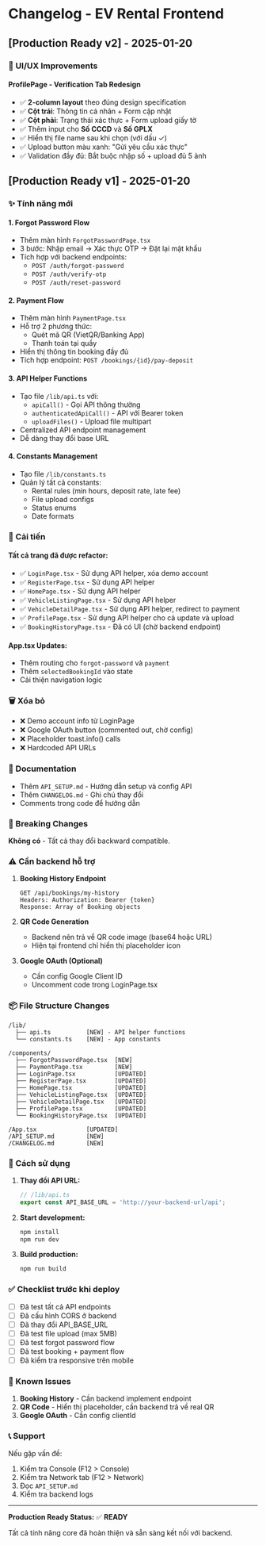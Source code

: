 # Changelog - EV Rental Frontend

## [Production Ready v2] - 2025-01-20

### 🎨 UI/UX Improvements

#### ProfilePage - Verification Tab Redesign
- ✅ **2-column layout** theo đúng design specification
- ✅ **Cột trái**: Thông tin cá nhân + Form cập nhật
- ✅ **Cột phải**: Trạng thái xác thực + Form upload giấy tờ
- ✅ Thêm input cho **Số CCCD** và **Số GPLX**
- ✅ Hiển thị file name sau khi chọn (với dấu ✓)
- ✅ Upload button màu xanh: "Gửi yêu cầu xác thực"
- ✅ Validation đầy đủ: Bắt buộc nhập số + upload đủ 5 ảnh

## [Production Ready v1] - 2025-01-20

### ✨ Tính năng mới

#### 1. Forgot Password Flow
- Thêm màn hình `ForgotPasswordPage.tsx`
- 3 bước: Nhập email → Xác thực OTP → Đặt lại mật khẩu
- Tích hợp với backend endpoints:
  - `POST /auth/forgot-password`
  - `POST /auth/verify-otp`
  - `POST /auth/reset-password`

#### 2. Payment Flow
- Thêm màn hình `PaymentPage.tsx`
- Hỗ trợ 2 phương thức:
  - Quét mã QR (VietQR/Banking App)
  - Thanh toán tại quầy
- Hiển thị thông tin booking đầy đủ
- Tích hợp endpoint: `POST /bookings/{id}/pay-deposit`

#### 3. API Helper Functions
- Tạo file `/lib/api.ts` với:
  - `apiCall()` - Gọi API thông thường
  - `authenticatedApiCall()` - API với Bearer token
  - `uploadFiles()` - Upload file multipart
- Centralized API endpoint management
- Dễ dàng thay đổi base URL

#### 4. Constants Management
- Tạo file `/lib/constants.ts`
- Quản lý tất cả constants:
  - Rental rules (min hours, deposit rate, late fee)
  - File upload configs
  - Status enums
  - Date formats

### 🔧 Cải tiến

#### Tất cả trang đã được refactor:
- ✅ `LoginPage.tsx` - Sử dụng API helper, xóa demo account
- ✅ `RegisterPage.tsx` - Sử dụng API helper
- ✅ `HomePage.tsx` - Sử dụng API helper
- ✅ `VehicleListingPage.tsx` - Sử dụng API helper
- ✅ `VehicleDetailPage.tsx` - Sử dụng API helper, redirect to payment
- ✅ `ProfilePage.tsx` - Sử dụng API helper cho cả update và upload
- ✅ `BookingHistoryPage.tsx` - Đã có UI (chờ backend endpoint)

#### App.tsx Updates:
- Thêm routing cho `forgot-password` và `payment`
- Thêm `selectedBookingId` vào state
- Cải thiện navigation logic

### 🗑️ Xóa bỏ

- ❌ Demo account info từ LoginPage
- ❌ Google OAuth button (commented out, chờ config)
- ❌ Placeholder toast.info() calls
- ❌ Hardcoded API URLs

### 📝 Documentation

- Thêm `API_SETUP.md` - Hướng dẫn setup và config API
- Thêm `CHANGELOG.md` - Ghi chú thay đổi
- Comments trong code để hướng dẫn

### 🔄 Breaking Changes

**Không có** - Tất cả thay đổi backward compatible.

### ⚠️ Cần backend hỗ trợ

1. **Booking History Endpoint**
   ```
   GET /api/bookings/my-history
   Headers: Authorization: Bearer {token}
   Response: Array of Booking objects
   ```

2. **QR Code Generation**
   - Backend nên trả về QR code image (base64 hoặc URL)
   - Hiện tại frontend chỉ hiển thị placeholder icon

3. **Google OAuth (Optional)**
   - Cần config Google Client ID
   - Uncomment code trong LoginPage.tsx

### 📦 File Structure Changes

```
/lib/
  ├── api.ts          [NEW] - API helper functions
  └── constants.ts    [NEW] - App constants

/components/
  ├── ForgotPasswordPage.tsx  [NEW]
  ├── PaymentPage.tsx         [NEW]
  ├── LoginPage.tsx           [UPDATED]
  ├── RegisterPage.tsx        [UPDATED]
  ├── HomePage.tsx            [UPDATED]
  ├── VehicleListingPage.tsx  [UPDATED]
  ├── VehicleDetailPage.tsx   [UPDATED]
  ├── ProfilePage.tsx         [UPDATED]
  └── BookingHistoryPage.tsx  [UPDATED]

/App.tsx              [UPDATED]
/API_SETUP.md         [NEW]
/CHANGELOG.md         [NEW]
```

### 🚀 Cách sử dụng

1. **Thay đổi API URL:**
   ```typescript
   // /lib/api.ts
   export const API_BASE_URL = 'http://your-backend-url/api';
   ```

2. **Start development:**
   ```bash
   npm install
   npm run dev
   ```

3. **Build production:**
   ```bash
   npm run build
   ```

### ✅ Checklist trước khi deploy

- [ ] Đã test tất cả API endpoints
- [ ] Đã cấu hình CORS ở backend
- [ ] Đã thay đổi API_BASE_URL
- [ ] Đã test file upload (max 5MB)
- [ ] Đã test forgot password flow
- [ ] Đã test booking + payment flow
- [ ] Đã kiểm tra responsive trên mobile

### 🐛 Known Issues

1. **Booking History** - Cần backend implement endpoint
2. **QR Code** - Hiển thị placeholder, cần backend trả về real QR
3. **Google OAuth** - Cần config clientId

### 📞 Support

Nếu gặp vấn đề:
1. Kiểm tra Console (F12 > Console)
2. Kiểm tra Network tab (F12 > Network)
3. Đọc `API_SETUP.md`
4. Kiểm tra backend logs

---

**Production Ready Status:** ✅ **READY**

Tất cả tính năng core đã hoàn thiện và sẵn sàng kết nối với backend.
